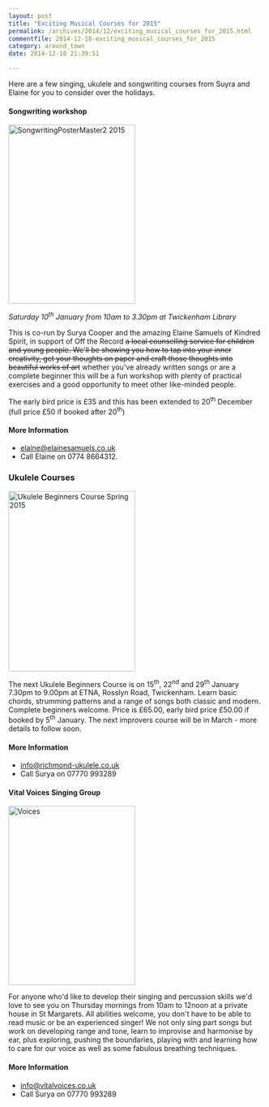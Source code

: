 ```yaml
---
layout: post
title: "Exciting Musical Courses for 2015"
permalink: /archives/2014/12/exciting_musical_courses_for_2015.html
commentfile: 2014-12-18-exciting_musical_courses_for_2015
category: around_town
date: 2014-12-18 21:39:51

---
```


Here are a few singing, ukulele and songwriting courses from Suyra and Elaine for you to consider over the holidays.

#### Songwriting workshop

<a href="/assets/images/2014/SongwritingPosterMaster2_2015.jpg" title="See larger version of - SongwritingPosterMaster2 2015"><img src="/assets/images/2014/SongwritingPosterMaster2_2015_thumb.jpg" width="250" height="353" alt="SongwritingPosterMaster2 2015" class="photo right" /></a>

*Saturday 10<sup>th</sup> January from 10am to 3.30pm at Twickenham Library*

This is co-run by Surya Cooper and the amazing Elaine Samuels of Kindred Spirit, in support of Off the Record ~~a local counselling service for children and young people. We'll be showing you how to tap into your inner creativity, get your thoughts on paper and craft those thoughts into beautiful works of art~~ whether you've already written songs or are a complete beginner this will be a fun workshop with plenty of practical exercises and a good opportunity to meet other like-minded people.

The early bird price is £35 and this has been extended to 20<sup>th</sup> December (full price £50 if booked after 20<sup>th</sup>)

#### More Information

-   <elaine@elainesamuels.co.uk>
-   Call Elaine on 0774 8664312.

### Ukulele Courses

<a href="/assets/images/2014/Ukulele-Beginners-Course-Spring-2015.jpg" title="See larger version of - Ukulele Beginners Course Spring 2015"><img src="/assets/images/2014/Ukulele-Beginners-Course-Spring-2015_thumb.jpg" width="250" height="355" alt="Ukulele Beginners Course Spring 2015" class="photo right" /></a>

The next Ukulele Beginners Course is on 15<sup>th</sup>, 22<sup>nd</sup> and 29<sup>th</sup> January 7.30pm to 9.00pm at ETNA, Rosslyn Road, Twickenham. Learn basic chords, strumming patterns and a range of songs both classic and modern. Complete beginners welcome. Price is £65.00, early bird price £50.00 if booked by 5<sup>th</sup> January. The next improvers course will be in March - more details to follow soon.

#### More Information

-   <info@richmond-ukulele.co.uk>
-   Call Surya on 07770 993289

#### Vital Voices Singing Group

<a href="/assets/images/2014/Voices_Generic_A3.jpg" title="See larger version of - Voices "><img src="/assets/images/2014/Voices_Generic_A3_thumb.jpg" width="250" height="353" alt="Voices " class="photo right" /></a>

For anyone who'd like to develop their singing and percussion skills we'd love to see you on Thursday mornings from 10am to 12noon at a private house in St Margarets. All abilities welcome, you don't have to be able to read music or be an experienced singer! We not only sing part songs but work on developing range and tone, learn to improvise and harmonise by ear, plus exploring, pushing the boundaries, playing with and learning how to care for our voice as well as some fabulous breathing techniques.

#### More Information

-   <info@vitalvoices.co.uk>
-   Call Surya on 07770 993289
